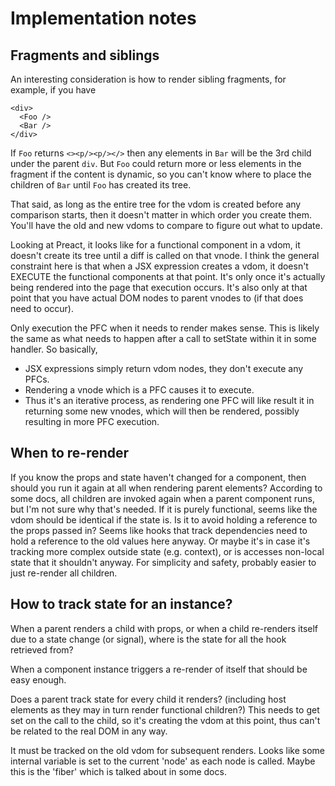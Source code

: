 # Implementation notes

## Fragments and siblings

An interesting consideration is how to render sibling fragments, for example, if
you have

    <div>
      <Foo />
      <Bar />
    </div>

If `Foo` returns `<><p/><p/></>` then any elements in `Bar` will be the 3rd child
under the parent `div`. But `Foo` could return more or less elements in the fragment
if the content is dynamic, so you can't know where to place the children of `Bar`
until `Foo` has created its tree.

That said, as long as the entire tree for the vdom is created before any comparison
starts, then it doesn't matter in which order you create them. You'll have the old
and new vdoms to compare to figure out what to update.

Looking at Preact, it looks like for a functional component in a vdom, it doesn't
create its tree until a diff is called on that vnode. I think the general constraint
here is that when a JSX expression creates a vdom, it doesn't EXECUTE the functional
components at that point. It's only once it's actually being rendered into the page
that execution occurs. It's also only at that point that you have actual DOM nodes
to parent vnodes to (if that does need to occur).

Only execution the PFC when it needs to render makes sense. This is likely the same
as what needs to happen after a call to setState within it in some handler. So basically,

- JSX expressions simply return vdom nodes, they don't execute any PFCs.
- Rendering a vnode which is a PFC causes it to execute.
- Thus it's an iterative process, as rendering one PFC will like result it in returning
  some new vnodes, which will then be rendered, possibly resulting in more PFC execution.

## When to re-render

If you know the props and state haven't changed for a component, then should you
run it again at all when rendering parent elements? According to some docs, all children
are invoked again when a parent component runs, but I'm not sure why that's needed. 
If it is purely functional, seems like the vdom should be identical if the state is. Is
it to avoid holding a reference to the props passed in? Seems like hooks that track
dependencies need to hold a reference to the old values here anyway. Or maybe it's in
case it's tracking more complex outside state (e.g. context), or is accesses non-local
state that it shouldn't anyway. For simplicity and safety, probably easier to just
re-render all children.

## How to track state for an instance?

When a parent renders a child with props, or when a child re-renders itself due
to a state change (or signal), where is the state for all the hook retrieved from?

When a component instance triggers a re-render of itself that should be easy enough.

Does a parent track state for every child it renders? (including host elements as they
may in turn render functional children?) This needs to get set on the call to the child,
so it's creating the vdom at this point, thus can't be related to the real DOM in any way.

It must be tracked on the old vdom for subsequent renders. Looks like some internal
variable is set to the current 'node' as each node is called. Maybe this is the 'fiber'
which is talked about in some docs. 